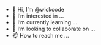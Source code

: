 - 👋 Hi, I’m @wickcode
- 👀 I’m interested in ...
- 🌱 I’m currently learning ...
- 💞️ I’m looking to collaborate on ...
- 📫 How to reach me ...

<!---
wickcode/wickcode is a ✨ special ✨ repository because its `README.md` (this file) appears on your GitHub profile.
You can click the Preview link to take a look at your changes.
--->
